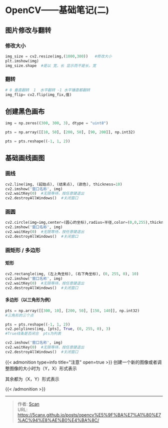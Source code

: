 # OpenCV——基础笔记(二)


<!--more-->

## 图片修改与翻转

### 修改大小

```python
img_size = cv2.resize(img,(1000,300))   #修改大小
plt.imshow(img)
img_size.shape  #是以 宽，长 显示而不是长，宽
```
### 翻转
```python
# 0 垂直翻转  1  水平翻转 -1 水平锤直都翻转
img_flip= cv2.flip(img_fix,值)
```

## 创建黑色画布

```python
img = np.zeros((300, 300, 3), dtype = "uint8")

pts = np.array([[10, 50], [200, 50], [90, 200]], np.int32)

pts = pts.reshape((-1, 1, 2))
```

## 基础画线画图

### 画线

```python
cv2.line(img, (起始点), (结束点), (颜色), thickness=10)
cv2.imshow('窗口名称', img)
cv2.waitKey(0)  #无限等待，按任意键退出
cv2.destroyAllWindows()  #关闭窗口
```

### 画圆

```python
cv2.circle(img=img,center=(圆心的坐标),radius=半径,color=(0,0,255),thickness=10)  #圆心坐标先是 Y轴 再是X轴
cv2.imshow('窗口名称', img)
cv2.waitKey(0)  #无限等待，按任意键退出
cv2.destroyAllWindows()  #关闭窗口
```

### 画矩形 / 多边形

#### 矩形

```python
cv2.rectangle(img, (左上角坐标), (右下角坐标), (0, 255, 0), 10)
cv2.imshow('窗口名称', img)
cv2.waitKey(0)  #无限等待，按任意键退出
cv2.destroyAllWindows()  #关闭窗口
```

#### 多边形（以三角形为例）

```python
pts = np.array([[300, 10], [200, 50], [150, 140]], np.int32)
#三角形的三个点

pts = pts.reshape((-1, 1, 2))
cv2.polylines(img, [pts], True, (0, 255, 0), 3)  
#True线条是否闭合  pts为列表

cv2.imshow('窗口名称', img)
cv2.waitKey(0)  #无限等待，按任意键退出
cv2.destroyAllWindows()  #关闭窗口
```

{{< admonition type=info title="注意" open=true >}}
创建一个新的图像或者调整图像的大小时为（Y，X）形式表示

其余都为（X，Y）形式表示

{{< /admonition >}}


---

> 作者: [Scan](https://www.scan.work/)  
> URL: https://5canx.github.io/posts/opencv%E5%9F%BA%E7%A1%80%E7%AC%94%E8%AE%B0%E4%BA%8C/  

